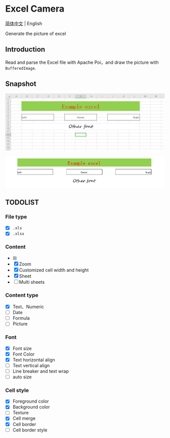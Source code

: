 # Excel Camera

[简体中文](README.md) | English

Generate the picture of excel

## Introduction

Read and parse the Excel file with Apache Poi，and draw the picture with `BufferedImage`.

## Snapshot

![origin](pic/origin.png)

![example](pic/example.png)

## TODOLIST

### File type

+ [X] `.xls`
+ [X] `.xlsx`

### Content

+ [X] 
+ [X] Zoom
+ [X] Customized cell width and height
+ [X] Sheet
+ [ ] Multi sheets

### Content type

+ [X] Text、Numeric
+ [ ] Date
+ [ ] Formula
+ [ ] Picture

### Font

+ [X] Font size
+ [X] Font Color
+ [X] Text horizontal align
+ [ ] Text vertical align
+ [ ] Line breaker and text wrap
+ [ ] auto size

### Cell style

+ [X] Foreground color
+ [X] Background color
+ [ ] Texture
+ [X] Cell merge
+ [X] Cell border
+ [ ] Cell border style
